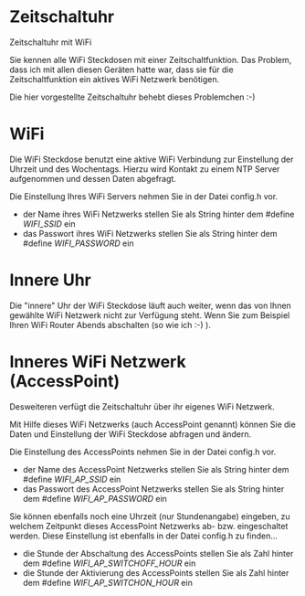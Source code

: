 # Zeitschaltuhr
Zeitschaltuhr mit WiFi

Sie kennen alle WiFi Steckdosen mit einer Zeitschaltfunktion.
Das Problem, dass ich mit allen diesen Geräten hatte war, dass sie für die Zeitschaltfunktion ein aktives WiFi Netzwerk benötigen.

Die hier vorgestellte Zeitschaltuhr behebt dieses Problemchen :-)

# WiFi 
Die WiFi Steckdose benutzt eine aktive WiFi Verbindung zur Einstellung der Uhrzeit und des Wochentags.
Hierzu wird Kontakt zu einem NTP Server aufgenommen und dessen Daten abgefragt.

Die Einstellung Ihres WiFi Servers nehmen Sie in der Datei config.h vor.

- der Name ihres WiFi Netzwerks stellen Sie als String hinter dem #define *WIFI_SSID* ein
- das Passwort ihres WiFi Netzwerks stellen Sie als String hinter dem #define *WIFI_PASSWORD* ein

# Innere Uhr
Die "innere" Uhr der WiFi Steckdose läuft auch weiter, wenn das von Ihnen gewählte WiFi Netzwerk nicht zur Verfügung steht.
Wenn Sie zum Beispiel Ihren WiFi Router Abends abschalten (so wie ich :-) ).

# Inneres WiFi Netzwerk (AccessPoint)
Desweiteren verfügt die Zeitschaltuhr über ihr eigenes WiFi Netzwerk.

Mit Hilfe dieses WiFi Netzwerks (auch AccessPoint genannt) können Sie die Daten und Einstellung der WiFi Steckdose abfragen
und ändern.

Die Einstellung des AccessPoints nehmen Sie in der Datei config.h vor.

- der Name des AccessPoint Netzwerks stellen Sie als String hinter dem #define *WIFI_AP_SSID* ein
- das Passwort des AccessPoint Netzwerks stellen Sie als String hinter dem #define *WIFI_AP_PASSWORD* ein

Sie können ebenfalls noch eine Uhrzeit (nur Stundenangabe) eingeben, zu welchem Zeitpunkt dieses AccessPoint Netzwerks ab- bzw. eingeschaltet werden.
Diese Einstellung ist ebenfalls in der Datei config.h zu finden...

- die Stunde der Abschaltung des AccessPoints stellen Sie als Zahl hinter dem #define *WIFI_AP_SWITCHOFF_HOUR* ein
- die Stunde der Aktivierung des AccessPoints stellen Sie als Zahl hinter dem #define *WIFI_AP_SWITCHON_HOUR* ein




